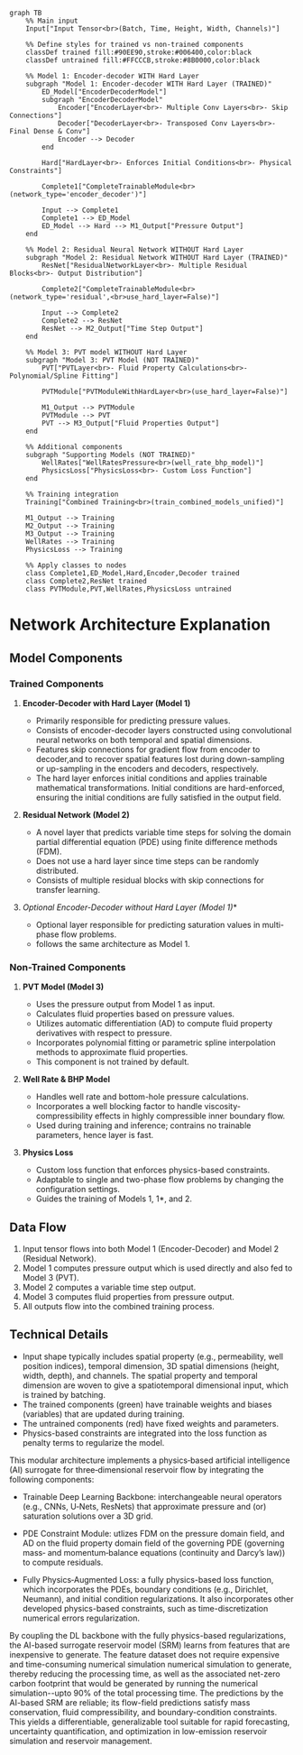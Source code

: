 ```mermaid
graph TB
    %% Main input
    Input["Input Tensor<br>(Batch, Time, Height, Width, Channels)"]
    
    %% Define styles for trained vs non-trained components
    classDef trained fill:#90EE90,stroke:#006400,color:black
    classDef untrained fill:#FFCCCB,stroke:#8B0000,color:black
    
    %% Model 1: Encoder-decoder WITH Hard Layer
    subgraph "Model 1: Encoder-decoder WITH Hard Layer (TRAINED)"
        ED_Model["EncoderDecoderModel"]
        subgraph "EncoderDecoderModel"
            Encoder["EncoderLayer<br>- Multiple Conv Layers<br>- Skip Connections"]
            Decoder["DecoderLayer<br>- Transposed Conv Layers<br>- Final Dense & Conv"]
            Encoder --> Decoder
        end
        
        Hard["HardLayer<br>- Enforces Initial Conditions<br>- Physical Constraints"]
        
        Complete1["CompleteTrainableModule<br>(network_type='encoder_decoder')"]
               
        Input --> Complete1
        Complete1 --> ED_Model
        ED_Model --> Hard --> M1_Output["Pressure Output"]
    end
    
    %% Model 2: Residual Neural Network WITHOUT Hard Layer
    subgraph "Model 2: Residual Network WITHOUT Hard Layer (TRAINED)"
        ResNet["ResidualNetworkLayer<br>- Multiple Residual Blocks<br>- Output Distribution"]
        
        Complete2["CompleteTrainableModule<br>(network_type='residual',<br>use_hard_layer=False)"]
        
        Input --> Complete2
        Complete2 --> ResNet
        ResNet --> M2_Output["Time Step Output"]
    end
    
    %% Model 3: PVT model WITHOUT Hard Layer
    subgraph "Model 3: PVT Model (NOT TRAINED)"
        PVT["PVTLayer<br>- Fluid Property Calculations<br>- Polynomial/Spline Fitting"]
        
        PVTModule["PVTModuleWithHardLayer<br>(use_hard_layer=False)"]
        
        M1_Output --> PVTModule
        PVTModule --> PVT
        PVT --> M3_Output["Fluid Properties Output"]
    end
    
    %% Additional components
    subgraph "Supporting Models (NOT TRAINED)"
        WellRates["WellRatesPressure<br>(well_rate_bhp_model)"]
        PhysicsLoss["PhysicsLoss<br>- Custom Loss Function"]
    end
    
    %% Training integration
    Training["Combined Training<br>(train_combined_models_unified)"]
    
    M1_Output --> Training
    M2_Output --> Training
    M3_Output --> Training
    WellRates --> Training
    PhysicsLoss --> Training
    
    %% Apply classes to nodes
    class Complete1,ED_Model,Hard,Encoder,Decoder trained
    class Complete2,ResNet trained
    class PVTModule,PVT,WellRates,PhysicsLoss untrained
```

# Network Architecture Explanation

## Model Components

### Trained Components
1. **Encoder-Decoder with Hard Layer (Model 1)**
   - Primarily responsible for predicting pressure values.
   - Consists of encoder-decoder layers constructed using convolutional neural networks on both temporal and spatial dimensions.
   - Features skip connections for gradient flow from encoder to decoder,and to recover spatial features lost during down-sampling or up-sampling in the encoders and decoders, respectively. 
   - The hard layer enforces initial conditions and applies trainable mathematical transformations. Initial conditions are hard-enforced, ensuring the initial conditions are fully satisfied in the output field.

2. **Residual Network (Model 2)**
    - A novel layer that predicts variable time steps for solving the domain partial differential equation (PDE) using finite difference methods (FDM).
    - Does not use a hard layer since time steps can be randomly distributed.
    - Consists of multiple residual blocks with skip connections for transfer learning.
    
3. **Optional Encoder-Decoder without Hard Layer (Model 1*)**
    - Optional layer responsible for predicting saturation values in multi-phase flow problems.
    - follows the same architecture as Model 1.

### Non-Trained Components
1. **PVT Model (Model 3)**
   - Uses the pressure output from Model 1 as input.
   - Calculates fluid properties based on pressure values.
   - Utilizes automatic differentiation (AD) to compute fluid property derivatives with respect to pressure.
   - Incorporates polynomial fitting or parametric spline interpolation methods to approximate fluid properties.
   - This component is not trained by default.

2. **Well Rate & BHP Model**
   - Handles well rate and bottom-hole pressure calculations.
   - Incorporates a well blocking factor to handle viscosity-compressibility effects in highly compressible inner boundary flow.
   - Used during training and inference; contrains no trainable parameters, hence layer is fast.

3. **Physics Loss**
   - Custom loss function that enforces physics-based constraints.
   - Adaptable to single and two-phase flow problems by changing the configuration settings.
   - Guides the training of Models 1, 1*, and 2.

## Data Flow
1. Input tensor flows into both Model 1 (Encoder-Decoder) and Model 2 (Residual Network).
2. Model 1 computes pressure output which is used directly and also fed to Model 3 (PVT).
3. Model 2 computes a variable time step output.
4. Model 3 computes fluid properties from pressure output.
5. All outputs flow into the combined training process.

## Technical Details
- Input shape typically includes spatial property (e.g., permeability, well position indices), temporal dimension, 3D spatial dimensions (height, width, depth), and channels. The spatial property and temporal dimension are woven to give a spatiotemporal dimensional input, which is trained by batching.
- The trained components (green) have trainable weights and biases (variables) that are updated during training.
- The untrained components (red) have fixed weights and parameters.
- Physics-based constraints are integrated into the loss function as penalty terms to regularize the model.

This modular architecture implements a physics‐based artificial intelligence (AI) surrogate for three‑dimensional reservoir flow by integrating the following components:

- Trainable Deep Learning Backbone: interchangeable neural operators (e.g., CNNs, U‑Nets, ResNets) that approximate pressure and (or) saturation solutions over a 3D grid.

- PDE Constraint Module: utlizes FDM on the pressure domain field, and AD on the fluid property domain field of the governing PDE (governing mass‑ and momentum‑balance equations (continuity and Darcy’s law)) to compute residuals.

- Fully Physics‑Augmented Loss: a fully physics-based loss function, which incorporates the PDEs, boundary conditions (e.g., Dirichlet, Neumann), and initial condition regularizations. It also incorporates other developed physics-based constraints, such as time-discretization numerical errors regularization.

By coupling the DL backbone with the fully physics-based regularizations, the AI-based surrogate reservoir model (SRM) learns from features that are inexpensive to generate. The feature dataset does not require expensive and time-consuming numerical simulation numerical simulation to generate, thereby reducing the processing time, as well as the associated net-zero carbon footprint that would be generated by running the numerical simulation--upto 90% of the total processing time. 
The predictions by the AI-based SRM are reliable; its flow-field predictions satisfy mass conservation, fluid compressibility, and boundary-condition constraints. This yields a differentiable, generalizable tool suitable for rapid forecasting, uncertainty quantification, and optimization in low-emission reservoir simulation and reservoir management.